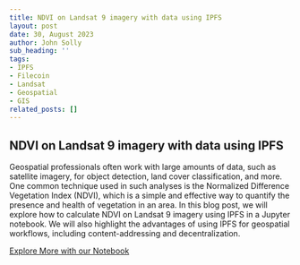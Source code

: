 ```yaml
---
title: NDVI on Landsat 9 imagery with data using IPFS
layout: post
date: 30, August 2023
author: John Solly
sub_heading: ''
tags:
- IPFS
- Filecoin
- Landsat
- Geospatial
- GIS
related_posts: []
---
```

## NDVI on Landsat 9 imagery with data using IPFS

Geospatial professionals often work with large amounts of data, such as satellite imagery, for object detection, land cover classification, and more. One common technique used in such analyses is the Normalized Difference Vegetation Index (NDVI), which is a simple and effective way to quantify the presence and health of vegetation in an area. In this blog post, we will explore how to calculate NDVI on Landsat 9 imagery using IPFS in a Jupyter notebook. We will also highlight the advantages of using IPFS for geospatial workflows, including content-addressing and decentralization.

[Explore More with our Notebook](../../notebooks/NDVI_STAC_IPFS.ipynb)
